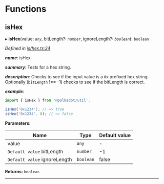 

# Functions

<a id="ishex"></a>

##  isHex

▸ **isHex**(value: *`any`*, bitLength?: *`number`*, ignoreLength?: *`boolean`*): `boolean`

*Defined in [is/hex.ts:24](https://github.com/polkadot-js/common/blob/88a73dd/packages/util/src/is/hex.ts#L24)*

*__name__*: isHex

*__summary__*: Tests for a hex string.

*__description__*: Checks to see if the input value is a `0x` prefixed hex string. Optionally (`bitLength` !== -1) checks to see if the bitLength is correct.

*__example__*:   

```javascript
import { isHex } from '@polkadot/util';

isHex('0x1234'); // => true
isHex('0x1234', 8); // => false
```

**Parameters:**

| Name | Type | Default value |
| ------ | ------ | ------ |
| value | `any` | - |
| `Default value` bitLength | `number` |  -1 |
| `Default value` ignoreLength | `boolean` | false |

**Returns:** `boolean`

___

